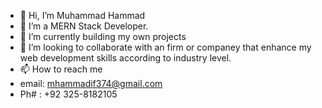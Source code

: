 - 👋 Hi, I’m Muhammad Hammad
- 👀 I’m a MERN Stack Developer.
- 🌱 I’m currently building my own projects
- 💞️ I’m looking to collaborate with an firm or companey that enhance my web development skills according to industry level.
- 📫 How to reach me
- email: mhammadif374@gmail.com
- Ph# : +92 325-8182105

<!---
MHammad-374/MHammad-374 is a ✨ special ✨ repository because its `README.md` (this file) appears on your GitHub profile.
You can click the Preview link to take a look at your changes.
--->
